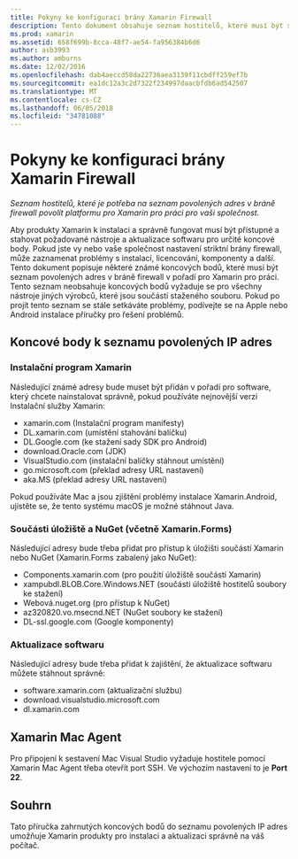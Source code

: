 ```yaml
---
title: Pokyny ke konfiguraci brány Xamarin Firewall
description: Tento dokument obsahuje seznam hostitelů, které musí být seznam povolených adres v bráně firewall povolit Xamarin pro práci v podnikovém prostředí.
ms.prod: xamarin
ms.assetid: 658f699b-8cca-48f7-ae54-fa956384b6d6
author: asb3993
ms.author: amburns
ms.date: 12/02/2016
ms.openlocfilehash: dab4aeccd58da22736aea3139f11cbdff259ef7b
ms.sourcegitcommit: ea1dc12a3c2d7322f234997daacbfdb6ad542507
ms.translationtype: MT
ms.contentlocale: cs-CZ
ms.lasthandoff: 06/05/2018
ms.locfileid: "34781088"
---
```

# <a name="xamarin-firewall-configuration-instructions"></a>Pokyny ke konfiguraci brány Xamarin Firewall

_Seznam hostitelů, které je potřeba na seznam povolených adres v bráně firewall povolit platformu pro Xamarin pro práci pro vaši společnost._

Aby produkty Xamarin k instalaci a správně fungovat musí být přístupné a stahovat požadované nástroje a aktualizace softwaru pro určité koncové body. Pokud jste vy nebo vaše společnost nastavení striktní brány firewall, může zaznamenat problémy s instalací, licencování, komponenty a další. Tento dokument popisuje některé známé koncových bodů, které musí být seznam povolených adres v bráně firewall v pořadí pro Xamarin pro práci. Tento seznam neobsahuje koncových bodů vyžaduje se pro všechny nástroje jiných výrobců, které jsou součástí staženého souboru. Pokud po projít tento seznam se stále setkáváte problémy, podívejte se na Apple nebo Android instalace příručky pro řešení problémů.

## <a name="endpoints-to-whitelist"></a>Koncové body k seznamu povolených IP adres

### <a name="xamarin-installer"></a>Instalační program Xamarin

Následující známé adresy bude muset být přidán v pořadí pro software, který chcete nainstalovat správně, pokud používáte nejnovější verzi Instalační služby Xamarin:

-  xamarin.com (Instalační program manifesty)
-  DL.xamarin.com (umístění stahování balíčku)
-  DL.Google.com (ke stažení sady SDK pro Android)
-  download.Oracle.com (JDK)
-  VisualStudio.com (instalační balíčky stáhnout umístění)
-  go.microsoft.com (překlad adresy URL nastavení)
-  aka.MS (překlad adresy URL nastavení)

Pokud používáte Mac a jsou zjištění problémy instalace Xamarin.Android, ujistěte se, že tento systému macOS je možné stáhnout Java.


### <a name="components-store-and-nuget-including-xamarinforms"></a>Součásti úložiště a NuGet (včetně Xamarin.Forms)

Následující adresy bude třeba přidat pro přístup k úložišti součástí Xamarin nebo NuGet (Xamarin.Forms zabalený jako NuGet):

-  Components.xamarin.com (pro použití úložiště součástí Xamarin)
-  xampubdl.BLOB.Core.Windows.NET (součásti úložiště hostitelů soubory ke stažení)
-  Webová\.nuget.org (pro přístup k NuGet)
-  az320820.vo.msecnd.NET (NuGet soubory ke stažení)
-  DL-ssl.google.com (Google komponenty)


### <a name="software-updates"></a>Aktualizace softwaru

Následující adresy bude třeba přidat k zajištění, že aktualizace softwaru můžete stáhnout správně:

-  software.xamarin.com (aktualizační službu)
-  download.visualstudio.microsoft.com
-  dl.xamarin.com

## <a name="xamarin-mac-agent"></a>Xamarin Mac Agent

Pro připojení k sestavení Mac Visual Studio vyžaduje hostitele pomocí Xamarin Mac Agent třeba otevřít port SSH. Ve výchozím nastavení to je **Port 22**.

## <a name="summary"></a>Souhrn

Tato příručka zahrnutých koncových bodů do seznamu povolených IP adres umožňuje Xamarin produkty pro instalaci a aktualizaci správně na váš počítač.
